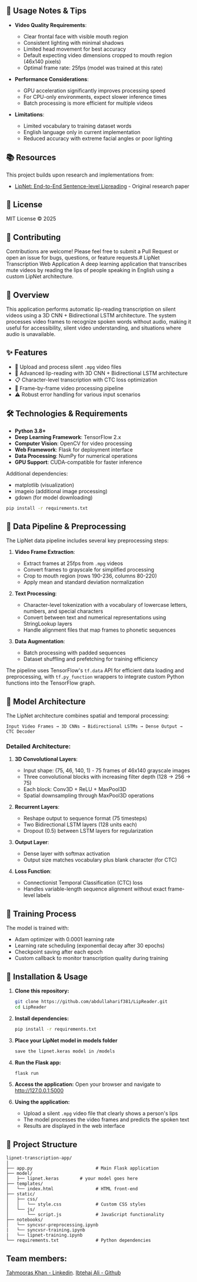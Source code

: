 ## 🧪 Usage Notes & Tips

- **Video Quality Requirements**:
  - Clear frontal face with visible mouth region
  - Consistent lighting with minimal shadows
  - Limited head movement for best accuracy
  - Default expecting video dimensions cropped to mouth region (46x140 pixels)
  - Optimal frame rate: 25fps (model was trained at this rate)

- **Performance Considerations**:
  - GPU acceleration significantly improves processing speed
  - For CPU-only environments, expect slower inference times
  - Batch processing is more efficient for multiple videos

- **Limitations**:
  - Limited vocabulary to training dataset words
  - English language only in current implementation
  - Reduced accuracy with extreme facial angles or poor lighting

## 📚 Resources

This project builds upon research and implementations from:
- [LipNet: End-to-End Sentence-level Lipreading](https://arxiv.org/abs/1611.01599) - Original research paper

## 📄 License

MIT License © 2025

## 👥 Contributing

Contributions are welcome! Please feel free to submit a Pull Request or open an issue for bugs, questions, or feature requests.# LipNet Transcription Web Application
A deep learning application that transcribes mute videos by reading the lips of people speaking in English using a custom LipNet architecture.

## 🧠 Overview

This application performs automatic lip-reading transcription on silent videos using a 3D CNN + Bidirectional LSTM architecture. The system processes video frames to recognize spoken words without audio, making it useful for accessibility, silent video understanding, and situations where audio is unavailable.

## ✨ Features

- 🎥 Upload and process silent `.mpg` video files
- 🤖 Advanced lip-reading with 3D CNN + Bidirectional LSTM architecture
- 📋 Character-level transcription with CTC loss optimization
- 🔄 Frame-by-frame video processing pipeline
- ⚠️ Robust error handling for various input scenarios

## 🛠️ Technologies & Requirements

- **Python 3.8+**
- **Deep Learning Framework**: TensorFlow 2.x
- **Computer Vision**: OpenCV for video processing
- **Web Framework**: Flask for deployment interface
- **Data Processing**: NumPy for numerical operations
- **GPU Support**: CUDA-compatible for faster inference

Additional dependencies:
- matplotlib (visualization)
- imageio (additional image processing)
- gdown (for model downloading)

```bash
pip install -r requirements.txt
```

## 🔄 Data Pipeline & Preprocessing

The LipNet data pipeline includes several key preprocessing steps:

1. **Video Frame Extraction**: 
   - Extract frames at 25fps from `.mpg` videos
   - Convert frames to grayscale for simplified processing
   - Crop to mouth region (rows 190-236, columns 80-220)
   - Apply mean and standard deviation normalization

2. **Text Processing**:
   - Character-level tokenization with a vocabulary of lowercase letters, numbers, and special characters
   - Convert between text and numerical representations using StringLookup layers
   - Handle alignment files that map frames to phonetic sequences

3. **Data Augmentation**:
   - Batch processing with padded sequences
   - Dataset shuffling and prefetching for training efficiency

The pipeline uses TensorFlow's `tf.data` API for efficient data loading and preprocessing, with `tf.py_function` wrappers to integrate custom Python functions into the TensorFlow graph.

## 🧠 Model Architecture

The LipNet architecture combines spatial and temporal processing:

```
Input Video Frames → 3D CNNs → Bidirectional LSTMs → Dense Output → CTC Decoder
```

### Detailed Architecture:

1. **3D Convolutional Layers**:
   - Input shape: (75, 46, 140, 1) - 75 frames of 46x140 grayscale images
   - Three convolutional blocks with increasing filter depth (128 → 256 → 75)
   - Each block: Conv3D + ReLU + MaxPool3D
   - Spatial downsampling through MaxPool3D operations

2. **Recurrent Layers**:
   - Reshape output to sequence format (75 timesteps)
   - Two Bidirectional LSTM layers (128 units each)
   - Dropout (0.5) between LSTM layers for regularization

3. **Output Layer**:
   - Dense layer with softmax activation
   - Output size matches vocabulary plus blank character (for CTC)

4. **Loss Function**:
   - Connectionist Temporal Classification (CTC) loss
   - Handles variable-length sequence alignment without exact frame-level labels

## 🚀 Training Process

The model is trained with:
- Adam optimizer with 0.0001 learning rate
- Learning rate scheduling (exponential decay after 30 epochs)
- Checkpoint saving after each epoch
- Custom callback to monitor transcription quality during training

## 🚀 Installation & Usage

1. **Clone this repository:**
   ```bash
   git clone https://github.com/abdullaharif381/LipReader.git
   cd LipReader
   ```

2. **Install dependencies:**
   ```bash
   pip install -r requirements.txt
   ```

3. **Place your LipNet model in models folder**
   ```bash
   save the lipnet.keras model in /models
   ```

4. **Run the Flask app:**
   ```bash
   flask run
   ```

5. **Access the application:**
   Open your browser and navigate to http://127.0.0.1:5000
   
6. **Using the application:**
   - Upload a silent `.mpg` video file that clearly shows a person's lips
   - The model processes the video frames and predicts the spoken text
   - Results are displayed in the web interface

## 📁 Project Structure

```
lipnet-transcription-app/
│
├── app.py                        # Main Flask application
├── model/
│   ├── lipnet.keras        # your model goes here
├── templates/
│   └── index.html                # HTML front-end
├── static/
│   ├── css/
│   │   └── style.css             # Custom CSS styles
│   └── js/
│       └── script.js             # JavaScript functionality
├── notebooks/
│   └── syncvsr-preprocessing.ipynb
|   └── syncvsr-training.ipynb
|   └── lipnet-training.ipynb
└── requirements.txt              # Python dependencies
```


## Team members:
[Tahmooras Khan - Linkedin](https://www.linkedin.com/in/tahmooras-khan-8341452a1).
[Ibtehaj Ali - Github](https://github.com/Ibtehaj778)
